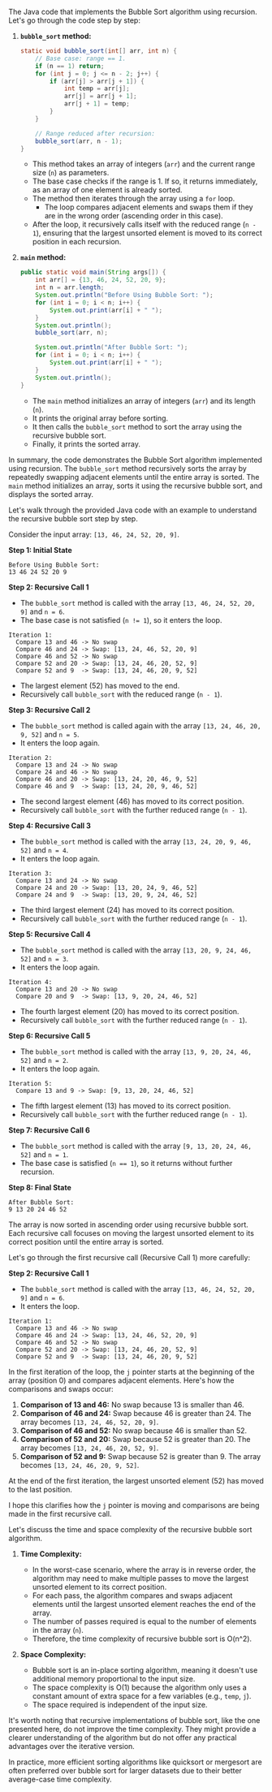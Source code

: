 The Java code that implements the Bubble Sort algorithm using recursion. Let's go through the code step by step:

1. **`bubble_sort` method:**
    ```java
    static void bubble_sort(int[] arr, int n) {
        // Base case: range == 1.
        if (n == 1) return;
        for (int j = 0; j <= n - 2; j++) {
            if (arr[j] > arr[j + 1]) {
                int temp = arr[j];
                arr[j] = arr[j + 1];
                arr[j + 1] = temp;
            }
        }

        // Range reduced after recursion:
        bubble_sort(arr, n - 1);
    }
    ```
    - This method takes an array of integers (`arr`) and the current range size (`n`) as parameters.
    - The base case checks if the range is 1. If so, it returns immediately, as an array of one element is already sorted.
    - The method then iterates through the array using a `for` loop.
        - The loop compares adjacent elements and swaps them if they are in the wrong order (ascending order in this case).
    - After the loop, it recursively calls itself with the reduced range (`n - 1`), ensuring that the largest unsorted element is moved to its correct position in each recursion.

2. **`main` method:**
    ```java
    public static void main(String args[]) {
        int arr[] = {13, 46, 24, 52, 20, 9};
        int n = arr.length;
        System.out.println("Before Using Bubble Sort: ");
        for (int i = 0; i < n; i++) {
            System.out.print(arr[i] + " ");
        }
        System.out.println();
        bubble_sort(arr, n);

        System.out.println("After Bubble Sort: ");
        for (int i = 0; i < n; i++) {
            System.out.print(arr[i] + " ");
        }
        System.out.println();
    }
    ```
    - The `main` method initializes an array of integers (`arr`) and its length (`n`).
    - It prints the original array before sorting.
    - It then calls the `bubble_sort` method to sort the array using the recursive bubble sort.
    - Finally, it prints the sorted array.

In summary, the code demonstrates the Bubble Sort algorithm implemented using recursion. The `bubble_sort` method recursively sorts the array by repeatedly swapping adjacent elements until the entire array is sorted. The `main` method initializes an array, sorts it using the recursive bubble sort, and displays the sorted array.

Let's walk through the provided Java code with an example to understand the recursive bubble sort step by step.

Consider the input array: `[13, 46, 24, 52, 20, 9]`.

**Step 1: Initial State**
```
Before Using Bubble Sort: 
13 46 24 52 20 9
```

**Step 2: Recursive Call 1**
- The `bubble_sort` method is called with the array `[13, 46, 24, 52, 20, 9]` and `n = 6`.
- The base case is not satisfied (`n != 1`), so it enters the loop.

```
Iteration 1:
  Compare 13 and 46 -> No swap
  Compare 46 and 24 -> Swap: [13, 24, 46, 52, 20, 9]
  Compare 46 and 52 -> No swap
  Compare 52 and 20 -> Swap: [13, 24, 46, 20, 52, 9]
  Compare 52 and 9  -> Swap: [13, 24, 46, 20, 9, 52]
```

- The largest element (52) has moved to the end.
- Recursively call `bubble_sort` with the reduced range (`n - 1`).

**Step 3: Recursive Call 2**
- The `bubble_sort` method is called again with the array `[13, 24, 46, 20, 9, 52]` and `n = 5`.
- It enters the loop again.

```
Iteration 2:
  Compare 13 and 24 -> No swap
  Compare 24 and 46 -> No swap
  Compare 46 and 20 -> Swap: [13, 24, 20, 46, 9, 52]
  Compare 46 and 9  -> Swap: [13, 24, 20, 9, 46, 52]
```

- The second largest element (46) has moved to its correct position.
- Recursively call `bubble_sort` with the further reduced range (`n - 1`).

**Step 4: Recursive Call 3**
- The `bubble_sort` method is called with the array `[13, 24, 20, 9, 46, 52]` and `n = 4`.
- It enters the loop again.

```
Iteration 3:
  Compare 13 and 24 -> No swap
  Compare 24 and 20 -> Swap: [13, 20, 24, 9, 46, 52]
  Compare 24 and 9  -> Swap: [13, 20, 9, 24, 46, 52]
```

- The third largest element (24) has moved to its correct position.
- Recursively call `bubble_sort` with the further reduced range (`n - 1`).

**Step 5: Recursive Call 4**
- The `bubble_sort` method is called with the array `[13, 20, 9, 24, 46, 52]` and `n = 3`.
- It enters the loop again.

```
Iteration 4:
  Compare 13 and 20 -> No swap
  Compare 20 and 9  -> Swap: [13, 9, 20, 24, 46, 52]
```

- The fourth largest element (20) has moved to its correct position.
- Recursively call `bubble_sort` with the further reduced range (`n - 1`).

**Step 6: Recursive Call 5**
- The `bubble_sort` method is called with the array `[13, 9, 20, 24, 46, 52]` and `n = 2`.
- It enters the loop again.

```
Iteration 5:
  Compare 13 and 9 -> Swap: [9, 13, 20, 24, 46, 52]
```

- The fifth largest element (13) has moved to its correct position.
- Recursively call `bubble_sort` with the further reduced range (`n - 1`).

**Step 7: Recursive Call 6**
- The `bubble_sort` method is called with the array `[9, 13, 20, 24, 46, 52]` and `n = 1`.
- The base case is satisfied (`n == 1`), so it returns without further recursion.

**Step 8: Final State**
```
After Bubble Sort: 
9 13 20 24 46 52
```

The array is now sorted in ascending order using recursive bubble sort. Each recursive call focuses on moving the largest unsorted element to its correct position until the entire array is sorted.

Let's go through the first recursive call (Recursive Call 1) more carefully:

**Step 2: Recursive Call 1**
- The `bubble_sort` method is called with the array `[13, 46, 24, 52, 20, 9]` and `n = 6`.
- It enters the loop.

```
Iteration 1:
  Compare 13 and 46 -> No swap
  Compare 46 and 24 -> Swap: [13, 24, 46, 52, 20, 9]
  Compare 46 and 52 -> No swap
  Compare 52 and 20 -> Swap: [13, 24, 46, 20, 52, 9]
  Compare 52 and 9  -> Swap: [13, 24, 46, 20, 9, 52]
```

In the first iteration of the loop, the `j` pointer starts at the beginning of the array (position 0) and compares adjacent elements. Here's how the comparisons and swaps occur:

1. **Comparison of 13 and 46:** No swap because 13 is smaller than 46.
2. **Comparison of 46 and 24:** Swap because 46 is greater than 24. The array becomes `[13, 24, 46, 52, 20, 9]`.
3. **Comparison of 46 and 52:** No swap because 46 is smaller than 52.
4. **Comparison of 52 and 20:** Swap because 52 is greater than 20. The array becomes `[13, 24, 46, 20, 52, 9]`.
5. **Comparison of 52 and 9:** Swap because 52 is greater than 9. The array becomes `[13, 24, 46, 20, 9, 52]`.

At the end of the first iteration, the largest unsorted element (52) has moved to the last position.

I hope this clarifies how the `j` pointer is moving and comparisons are being made in the first recursive call.

Let's discuss the time and space complexity of the recursive bubble sort algorithm.

1. **Time Complexity:**
   - In the worst-case scenario, where the array is in reverse order, the algorithm may need to make multiple passes to move the largest unsorted element to its correct position.
   - For each pass, the algorithm compares and swaps adjacent elements until the largest unsorted element reaches the end of the array.
   - The number of passes required is equal to the number of elements in the array (`n`).
   - Therefore, the time complexity of recursive bubble sort is O(n^2).

2. **Space Complexity:**
   - Bubble sort is an in-place sorting algorithm, meaning it doesn't use additional memory proportional to the input size.
   - The space complexity is O(1) because the algorithm only uses a constant amount of extra space for a few variables (e.g., `temp`, `j`).
   - The space required is independent of the input size.

It's worth noting that recursive implementations of bubble sort, like the one presented here, do not improve the time complexity. They might provide a clearer understanding of the algorithm but do not offer any practical advantages over the iterative version.

In practice, more efficient sorting algorithms like quicksort or mergesort are often preferred over bubble sort for larger datasets due to their better average-case time complexity.